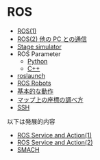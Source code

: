 # ROS

- [ROS(1)](basics_01.md)
- [ROS(2) 他の PC との通信](basics_02.md)
- [Stage simulator](./stage_simulator/Home.md)
- ROS Parameter
  - [Python](parameter_py.md)
  - [C++](parameter_cpp.md)
- [roslaunch](roslaunch.md)
- [ROS Robots](./robots/Home.md)
- [基本的な動作](./basic_behaviors/Home.md)
- [マップ上の座標の調べ方](./how_to_get_coordinates.md)
- [SSH](./ssh.md)

以下は発展的内容

- [ROS Service and Action(1)](service_action_01.md)
- [ROS Service and Action(2)](service_action_02.md)
- [SMACH](./smach/Home.md)
